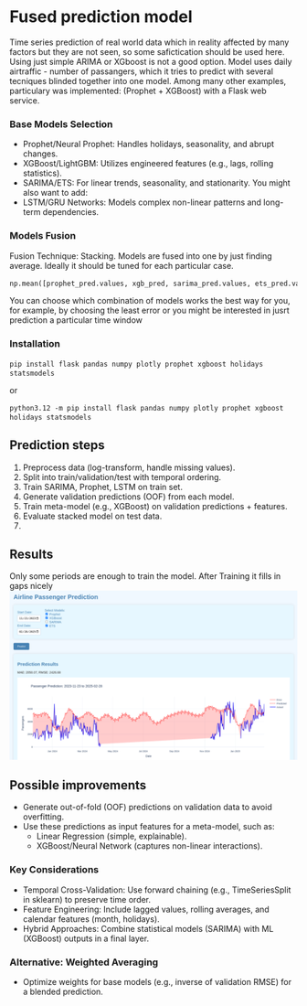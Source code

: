 # Fused prediction model
Time series prediction of real world data which in reality affected by many factors but they are not seen, so some safictication should be used here. Using just simple ARIMA or XGboost is not a good option. 
Model uses daily airtraffic - number of passangers, which it tries to predict with several tecniques blinded together into one model. 
Among many other examples, particulary was implemented: (Prophet + XGBoost) with a Flask web service.

### Base Models Selection
- Prophet/Neural Prophet: Handles holidays, seasonality, and abrupt changes.
- XGBoost/LightGBM: Utilizes engineered features (e.g., lags, rolling statistics).
- SARIMA/ETS: For linear trends, seasonality, and stationarity.
You might also want to add:
- LSTM/GRU Networks: Models complex non-linear patterns and long-term dependencies.

### Models Fusion
Fusion Technique: Stacking. Models are fused into one by just finding average. Ideally it should be tuned for each particular case. 
```python
np.mean([prophet_pred.values, xgb_pred, sarima_pred.values, ets_pred.values])
```
You can choose which combination of models works the best way for you, for example, by choosing the least error or you might be interested in jusrt prediction a particular time window

### Installation
```
pip install flask pandas numpy plotly prophet xgboost holidays statsmodels
```
or
```
python3.12 -m pip install flask pandas numpy plotly prophet xgboost holidays statsmodels
```

## Prediction steps
1. Preprocess data (log-transform, handle missing values).
2. Split into train/validation/test with temporal ordering.
3. Train SARIMA, Prophet, LSTM on train set.
4. Generate validation predictions (OOF) from each model.
5. Train meta-model (e.g., XGBoost) on validation predictions + features.
6. Evaluate stacked model on test data.
7. 

## Results
Only some periods are enough to train the model. 
After Training it fills in gaps nicely
![prediction with missing periods](./Screenshot_20250305_103003.png)

## Possible improvements
- Generate out-of-fold (OOF) predictions on validation data to avoid overfitting.
- Use these predictions as input features for a meta-model, such as:
  - Linear Regression (simple, explainable).
  - XGBoost/Neural Network (captures non-linear interactions).

### Key Considerations
- Temporal Cross-Validation: Use forward chaining (e.g., TimeSeriesSplit in sklearn) to preserve time order.
- Feature Engineering: Include lagged values, rolling averages, and calendar features (month, holidays).
- Hybrid Approaches: Combine statistical models (SARIMA) with ML (XGBoost) outputs in a final layer.

### Alternative: Weighted Averaging
- Optimize weights for base models (e.g., inverse of validation RMSE) for a blended prediction.
